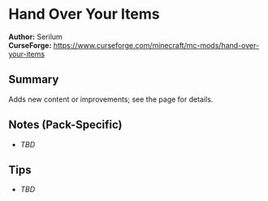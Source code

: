 # Hand Over Your Items

**Author:** Serilum  
**CurseForge:** https://www.curseforge.com/minecraft/mc-mods/hand-over-your-items

## Summary
Adds new content or improvements; see the page for details.

## Notes (Pack-Specific)
- _TBD_

## Tips
- _TBD_

